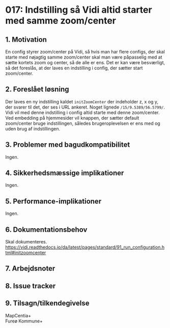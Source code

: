 # 017: Indstilling så Vidi altid starter med samme zoom/center

## 1. Motivation
En config styrer zoom/center på Vidi, så hvis man har flere configs, der skal starte med nøjagtig samme zoom/center skal man være påpasselig med at sætte kortets zoom og center, så de alle er ens. Det er kan være besværligt, så det foreslås, at der laves en indstilling i config, der sætter start zoom/center.

## 2. Foreslået løsning
Der laves en ny indstilling kaldet `initZoomCenter` der indeholder z, x og y, der svarer til det, der ses i URL ankeret. Noget lignede `/15/9.5389/56.5799/`. Vidi vil med denne indstilling i config altid starte med denne zoom/center. Ved embedding på hjemmesider vil knappen, der sætter default zoom/center bruge indstillingen, således brugeroplevelsen er ens med og uden brug af indstillingen.

## 3. Problemer med bagudkompatibilitet
Ingen.

## 4. Sikkerhedsmæssige implikationer
Ingen.

## 5. Performance-implikationer
Ingen.

## 6. Dokumentationsbehov
Skal dokumenteres. https://vidi.readthedocs.io/da/latest/pages/standard/91_run_configuration.html#initzoomcenter

## 7. Arbejdsnoter

## 8. Issue tracker  

## 9. Tilsagn/tilkendegivelse
MapCentia+   
Fureø Kommune+

